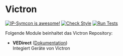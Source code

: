 # Victron

[![IP-Symcon is awesome!](https://img.shields.io/badge/IP--Symcon-5.x-blue.svg)](https://www.symcon.de)
[![Check Style](https://github.com/paresy/Victron/workflows/Check%20Style/badge.svg)](https://github.com/paresy/Victron/actions)
[![Run Tests](https://github.com/paresy/Victron/workflows/Run%20Tests/badge.svg)](https://github.com/paresy/Victron/actions)

Folgende Module beinhaltet das Victron Repository:

- __VEDirect__ ([Dokumentation](VEDirect))  
	Integiert Geräte von Victron
